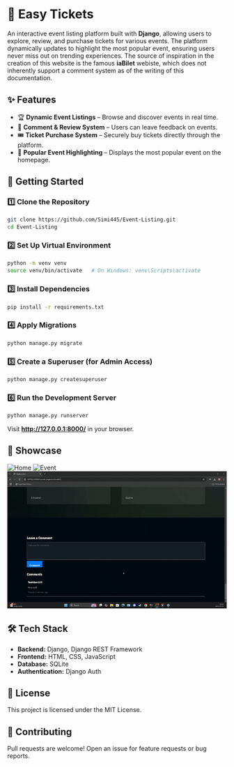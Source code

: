 # 🎉 Easy Tickets

An interactive event listing platform built with **Django**, allowing users to explore, review, and purchase tickets for various events. The platform dynamically updates to highlight the most popular event, ensuring users never miss out on trending experiences.
The source of inspiration in the creation of this website is the famous **iaBilet** webiste, which does not inherently support a comment system as of the writing of this documentation.

## ✨ Features
- 🏆 **Dynamic Event Listings** – Browse and discover events in real time.
- 💬 **Comment & Review System** – Users can leave feedback on events.
- 🎟️ **Ticket Purchase System** – Securely buy tickets directly through the platform.
- 📌 **Popular Event Highlighting** – Displays the most popular event on the homepage.

## 🚀 Getting Started
### 1️⃣ Clone the Repository
```bash
git clone https://github.com/Simi445/Event-Listing.git
cd Event-Listing
```

### 2️⃣ Set Up Virtual Environment
```bash
python -m venv venv
source venv/bin/activate   # On Windows: venv\Scripts\activate
```

### 3️⃣ Install Dependencies
```bash
pip install -r requirements.txt
```

### 4️⃣ Apply Migrations
```bash
python manage.py migrate
```

### 5️⃣ Create a Superuser (for Admin Access)
```bash
python manage.py createsuperuser
```

### 6️⃣ Run the Development Server
```bash
python manage.py runserver
```
Visit **http://127.0.0.1:8000/** in your browser.

## 🎥 Showcase

![Home](./showcase/login.gif)
![Event](./showcase/workflow.gif)
![Checkout](./showcase/comments.gif)


## 🛠 Tech Stack
- **Backend:** Django, Django REST Framework
- **Frontend:** HTML, CSS, JavaScript
- **Database:** SQLite 
- **Authentication:** Django Auth

## 📜 License
This project is licensed under the MIT License.

## 🤝 Contributing
Pull requests are welcome! Open an issue for feature requests or bug reports.


